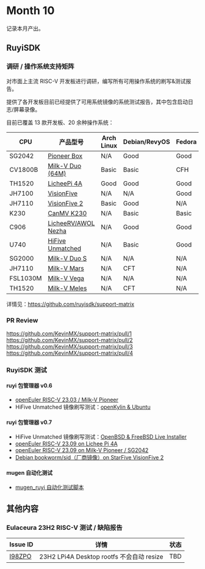 # Month 10

记录本月产出。

## RuyiSDK

### 调研 / 操作系统支持矩阵

对市面上主流 RISC-V 开发板进行调研，编写所有可用操作系统的刷写&测试报告。

提供了各开发板目前已经提供了可用系统镜像的系统测试报告，其中包含启动日志/屏幕录像。

目前已覆盖 13 款开发板、20 余种操作系统：

| CPU      | 产品型号                      | Arch Linux | Debian/RevyOS | Fedora | FreeBSD | Gentoo | openAnolis | OpenBSD | openCloudOS | openEuler | openKylin | openSUSE | Ubuntu | Tina-Linux | Android 13 | Armbian | BuildRoot | OpenHarmony | FreeRTOS | RT-Thread | Zephyr | OpenWRT | ThreadX |
|----------|-------------------------------|------------|---------------|--------|---------|--------|------------|---------|-------------|-----------|-----------|----------|--------|------------|------------|---------|-----------|-------------|----------|-----------|--------|---------|---------|
| SG2042   | [Pioneer Box][Pioneer]        | N/A        | Good          | Good   | N/A     | N/A    | N/A        | N/A     | WIP         | Good      | Good      | N/A      | N/A    | N/A        | N/A        | N/A     | N/A       | WIP         | N/A      | N/A       | N/A    | N/A     | N/A     |
| CV1800B  | [Milk-V Duo (64M)][Duo]       | Basic      | Basic         | CFH    | N/A     | N/A    | N/A        | N/A     | N/A         | Basic     | N/A       | N/A      | N/A    | N/A        | N/A        | N/A     | Basic     | N/A         | Basic    | Basic     | N/A    | WIP     | N/A     |
| TH1520   | [LicheePi 4A][LPi4A]          | Good       | Good          | Good   | N/A     | N/A    | N/A        | N/A     | N/A         | Good      | Good      | N/A      | WIP    | N/A        | N/A        | Good    | N/A       | WIP         | N/A      | N/A       | N/A    | Basic   | N/A     |
| JH7100   | [VisionFive][VF1]             | N/A        | N/A           | Good   | N/A     | N/A    | N/A        | Basic   | N/A         | Good      | Good      | Basic    | Basic  | N/A        | N/A        | Basic   | Basic     | N/A         | N/A      | N/A       | N/A    | Basic   | N/A     |
| JH7110   | [VisionFive 2][VF2]           | Basic      | Good          | N/A    | WIP     | Basic  | N/A        | Basic   | N/A         | Good      | Good      | Basic    | Basic  | N/A        | WIP        | Good    | Basic     | WIP         | N/A      | Basic     | CFH    | Basic   | N/A     |
| K230     | [CanMV K230][K230]            | N/A        | Basic         | Basic  | N/A     | N/A    | N/A        | N/A     | N/A         | N/A       | N/A       | N/A      | Basic  | N/A        | N/A        | N/A     | N/A       | N/A         | N/A      | Basic     | N/A    | N/A     | N/A     |
| C906     | [LicheeRV/AWOL Nezha][C906]   | N/A        | Good          | Good   | WIP     | N/A    | N/A        | N/A     | N/A         | Good      | N/A       | Basic    | Basic  | Basic      | N/A        | N/A     | N/A       | N/A         | N/A      | N/A       | N/A    | Basic   | N/A     |
| U740     | [HiFive Unmatched][Unmatched] | N/A        | Basic         | Good   | Basic   | N/A    | N/A        | Basic   | N/A         | Good      | Good      | Basic    | Basic  | N/A        | N/A        | CFH     | N/A       | WIP         | N/A      | N/A       | Basic  | Basic   | N/A     |
| SG2000   | [Milk-V Duo S][DuoS]          | N/A        | N/A           | N/A    | N/A     | N/A    | N/A        | N/A     | N/A         | N/A       | N/A       | N/A      | N/A    | N/A        | N/A        | N/A     | Basic     | N/A         | CFT      | N/A       | N/A    | N/A     | N/A     |
| JH7110   | [Milk-V Mars][Mars]           | N/A        | CFT           | N/A    | N/A     | N/A    | N/A        | N/A     | N/A         | N/A       | N/A       | N/A      | N/A    | N/A        | N/A        | N/A     | CFT       | N/A         | CFT      | N/A       | N/A    | N/A     | N/A     |
| FSL1030M | [Milk-V Vega][Vega]           | N/A        | N/A           | N/A    | N/A     | N/A    | N/A        | N/A     | N/A         | N/A       | N/A       | N/A      | N/A    | N/A        | N/A        | N/A     | CFH       | N/A         | N/A      | N/A       | N/A    | N/A     | N/A     |
| TH1520   | [Milk-V Meles][Meles]         | N/A        | CFT           | N/A    | N/A     | N/A    | N/A        | N/A     | N/A         | N/A       | N/A       | N/A      | N/A    | N/A        | N/A        | N/A     | N/A       | N/A         | N/A      | N/A       | N/A    | N/A     | N/A     |

详情见：https://github.com/ruyisdk/support-matrix

### PR Review

https://github.com/KevinMX/support-matrix/pull/1
https://github.com/KevinMX/support-matrix/pull/2
https://github.com/KevinMX/support-matrix/pull/3
https://github.com/KevinMX/support-matrix/pull/4

### RuyiSDK 测试

#### ruyi 包管理器 v0.6

- [openEuler RISC-V 23.03 / Milk-V Pioneer](https://gitee.com/yunxiangluo/ruyisdk-test/blob/master/20240312/oERV2309-SG2042-Pioneer.md)
- HiFive Unmatched 镜像刷写测试：[openKylin & Ubuntu](https://gitee.com/yunxiangluo/ruyisdk-test/blob/master/20240312/HiFive_Unmatched-%E9%95%9C%E5%83%8F%E5%88%B7%E5%86%99%E6%B5%8B%E8%AF%95.md)

#### ruyi 包管理器 v0.7

- HiFive Unmatched 镜像刷写测试：[OpenBSD & FreeBSD Live Installer](https://gitee.com/yunxiangluo/ruyisdk-test/blob/master/20240327/HiFive_Unmatched-%E9%95%9C%E5%83%8F%E5%88%B7%E5%86%99%E6%B5%8B%E8%AF%95.md)
- [openEuler RISC-V 23.09 on Lichee Pi 4A](https://gitee.com/yunxiangluo/ruyisdk-test/blob/master/20240327/oERV2309-lpi4a.md)
- [openEuler RISC-V 23.09 on Milk-V Pioneer / SG2042](https://gitee.com/yunxiangluo/ruyisdk-test/blob/master/20240327/oERV2309-SG2042-Pioneer.md)
- [Debian bookworm/sid（厂商镜像）on StarFive VisionFive 2](https://gitee.com/yunxiangluo/ruyisdk-test/blob/master/20240327/debian-visionfive2.md)


#### mugen 自动化测试

- [mugen_ruyi 自动化测试脚本](https://github.com/KevinMX/PLCT-Tarsier-Works/blob/main/misc/scripts/mugen_ruyi.sh)

## 其他内容

### Eulaceura 23H2 RISC-V 测试 / 缺陷报告

| Issue ID                                                    | 详情                                      | 状态 |
|-------------------------------------------------------------|-----------------------------------------|------|
| [I98ZPO](https://gitee.com/eulaceura/Tracker/issues/I98ZPO) | 23H2 LPi4A Desktop rootfs 不会自动 resize | TBD  |

[Pioneer]: https://github.com/ruyisdk/support-matrix/blob/main/Pioneer/README.md
[Duo]: https://github.com/ruyisdk/support-matrix/blob/main/Duo/README.md
[LPi4A]: https://github.com/ruyisdk/support-matrix/blob/main/LicheePi4A/README.md
[VF1]: https://github.com/ruyisdk/support-matrix/blob/main/VisionFive/README.md
[VF2]: https://github.com/ruyisdk/support-matrix/blob/main/VisionFive2/README.md
[K230]: https://github.com/ruyisdk/support-matrix/blob/main/K230/README.md
[C906]: https://github.com/ruyisdk/support-matrix/blob/main/D1_LicheeRV/README.md
[Unmatched]: https://github.com/ruyisdk/support-matrix/blob/main/Unmatched/README.md
[DuoS]: https://github.com/ruyisdk/support-matrix/blob/main/Duo_S/README.md
[Mars]: https://github.com/ruyisdk/support-matrix/blob/main/Mars/README.md
[Vega]: https://github.com/ruyisdk/support-matrix/blob/main/Vega/README.md
[Meles]: https://github.com/ruyisdk/support-matrix/blob/main/Meles/README.md
